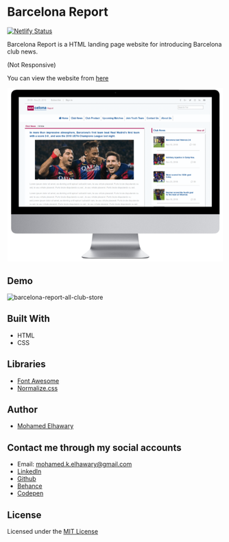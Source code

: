 # Barcelona Report

[![Netlify Status](https://api.netlify.com/api/v1/badges/6be11bb4-9e52-4a43-973f-81d38b61de2c/deploy-status)](https://app.netlify.com/sites/barcelonareport/deploys)  

Barcelona Report is a HTML landing page website for introducing Barcelona club news.  

(Not Responsive)  

You can view the website from [here](https://barcelonareport.netlify.app/)

![Screenshot](mockup.png)  

## Demo
 
![barcelona-report-all-club-store](https://user-images.githubusercontent.com/69651552/95007501-faafca00-0610-11eb-83da-44eb6e823aca.gif)

## Built With

* HTML
* CSS  

## Libraries  

* [Font Awesome](https://fontawesome.com/)  
* [Normalize.css](https://necolas.github.io/normalize.css/)

## Author

* [Mohamed Elhawary](https://www.linkedin.com/in/mohamed-elhawary14/)  

## Contact me through my social accounts

* Email: mohamed.k.elhawary@gmail.com
* [LinkedIn](https://www.linkedin.com/in/mohamed-elhawary14/)
* [Github](https://github.com/Mohamed-Elhawary)  
* [Behance](https://www.behance.net/mohamed-elhawary14)
* [Codepen](https://codepen.io/Mohamed-ElHawary) 

## License

Licensed under the [MIT License](LICENSE)


